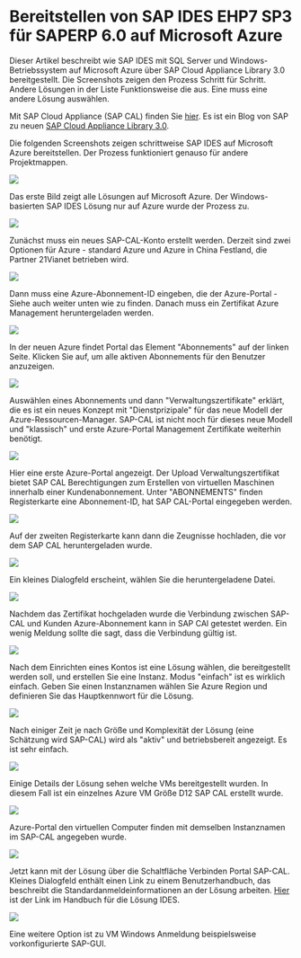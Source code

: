 <properties 
pageTitle="Bereitstellen von SAP IDES EHP7 SP3 für SAPERP 6.0 auf Microsoft Azure | Microsoft Azure" 
description="Bereitstellen von SAP IDES EHP7 SP3 für SAPERP 6.0 auf Microsoft Azure" 
services="virtual-machines-windows" 
documentationCenter="" 
authors="hermanndms" 
manager="timlt" 
editor="" 
tags="azure-resource-manager" 
keywords=""/> 
<tags 
ms.service="virtual-machines-windows" 
ms.devlang="na" 
ms.topic="article" 
ms.tgt_pltfrm="vm-windows" 
ms.workload="infrastructure-services" 
ms.date="09/16/2016" 
ms.author="hermannd"/> 


# <a name="deploying-sap-ides-ehp7-sp3-for-sap-erp-60-on-microsoft-azure"></a>Bereitstellen von SAP IDES EHP7 SP3 für SAPERP 6.0 auf Microsoft Azure 

Dieser Artikel beschreibt wie SAP IDES mit SQL Server und Windows-Betriebssystem auf Microsoft Azure über SAP Cloud Appliance Library 3.0 bereitgestellt. Die Screenshots zeigen den Prozess Schritt für Schritt. Andere Lösungen in der Liste Funktionsweise die aus. Eine muss eine andere Lösung auswählen.

Mit SAP Cloud Appliance (SAP CAL) finden Sie [hier](https://cal.sap.com/). Es ist ein Blog von SAP zu neuen [SAP Cloud Appliance Library 3.0](http://scn.sap.com/community/cloud-appliance-library/blog/2016/05/27/sap-cloud-appliance-library-30-came-with-a-new-user-experience). 


Die folgenden Screenshots zeigen schrittweise SAP IDES auf Microsoft Azure bereitstellen. Der Prozess funktioniert genauso für andere Projektmappen.


![](./media/virtual-machines-windows-sap-cal-ides-erp6-ehp7-sp3-sql/ides-pic1.jpg)

Das erste Bild zeigt alle Lösungen auf Microsoft Azure. Der Windows-basierten SAP IDES Lösung nur auf Azure wurde der Prozess zu.

![](./media/virtual-machines-windows-sap-cal-ides-erp6-ehp7-sp3-sql/ides-pic2.jpg)

Zunächst muss ein neues SAP-CAL-Konto erstellt werden. Derzeit sind zwei Optionen für Azure - standard Azure und Azure in China Festland, die Partner 21Vianet betrieben wird.

![](./media/virtual-machines-windows-sap-cal-ides-erp6-ehp7-sp3-sql/ides-pic3.jpg)

Dann muss eine Azure-Abonnement-ID eingeben, die der Azure-Portal - Siehe auch weiter unten wie zu finden. Danach muss ein Zertifikat Azure Management heruntergeladen werden.

![](./media/virtual-machines-windows-sap-cal-ides-erp6-ehp7-sp3-sql/ides-pic6.jpg)

In der neuen Azure findet Portal das Element "Abonnements" auf der linken Seite. Klicken Sie auf, um alle aktiven Abonnements für den Benutzer anzuzeigen.

![](./media/virtual-machines-windows-sap-cal-ides-erp6-ehp7-sp3-sql/ides-pic7.jpg)

Auswählen eines Abonnements und dann "Verwaltungszertifikate" erklärt, die es ist ein neues Konzept mit "Dienstprizipale" für das neue Modell der Azure-Ressourcen-Manager.
SAP-CAL ist nicht noch für dieses neue Modell und "klassisch" und erste Azure-Portal Management Zertifikate weiterhin benötigt.

![](./media/virtual-machines-windows-sap-cal-ides-erp6-ehp7-sp3-sql/ides-pic4.jpg)

Hier eine erste Azure-Portal angezeigt. Der Upload Verwaltungszertifikat bietet SAP CAL Berechtigungen zum Erstellen von virtuellen Maschinen innerhalb einer Kundenabonnement. Unter "ABONNEMENTS" finden Registerkarte eine Abonnement-ID, hat SAP CAL-Portal eingegeben werden.

![](./media/virtual-machines-windows-sap-cal-ides-erp6-ehp7-sp3-sql/ides-pic5.jpg)

Auf der zweiten Registerkarte kann dann die Zeugnisse hochladen, die vor dem SAP CAL heruntergeladen wurde.

![](./media/virtual-machines-windows-sap-cal-ides-erp6-ehp7-sp3-sql/ides-pic8.jpg)

Ein kleines Dialogfeld erscheint, wählen Sie die heruntergeladene Datei.

![](./media/virtual-machines-windows-sap-cal-ides-erp6-ehp7-sp3-sql/ides-pic9.jpg)

Nachdem das Zertifikat hochgeladen wurde die Verbindung zwischen SAP-CAL und Kunden Azure-Abonnement kann in SAP CAl getestet werden. Ein wenig Meldung sollte die sagt, dass die Verbindung gültig ist.

![](./media/virtual-machines-windows-sap-cal-ides-erp6-ehp7-sp3-sql/ides-pic10.jpg)

Nach dem Einrichten eines Kontos ist eine Lösung wählen, die bereitgestellt werden soll, und erstellen Sie eine Instanz.
Modus "einfach" ist es wirklich einfach. Geben Sie einen Instanznamen wählen Sie Azure Region und definieren Sie das Hauptkennwort für die Lösung.

![](./media/virtual-machines-windows-sap-cal-ides-erp6-ehp7-sp3-sql/ides-pic11.jpg)

Nach einiger Zeit je nach Größe und Komplexität der Lösung (eine Schätzung wird SAP-CAL) wird als "aktiv" und betriebsbereit angezeigt. Es ist sehr einfach.

![](./media/virtual-machines-windows-sap-cal-ides-erp6-ehp7-sp3-sql/ides-pic12.jpg)

Einige Details der Lösung sehen welche VMs bereitgestellt wurden. In diesem Fall ist ein einzelnes Azure VM Größe D12 SAP CAL erstellt wurde.

![](./media/virtual-machines-windows-sap-cal-ides-erp6-ehp7-sp3-sql/ides-pic13.jpg)

Azure-Portal den virtuellen Computer finden mit demselben Instanznamen im SAP-CAL angegeben wurde.

![](./media/virtual-machines-windows-sap-cal-ides-erp6-ehp7-sp3-sql/ides-pic14.jpg)

Jetzt kann mit der Lösung über die Schaltfläche Verbinden Portal SAP-CAL. Kleines Dialogfeld enthält einen Link zu einem Benutzerhandbuch, das beschreibt die Standardanmeldeinformationen an der Lösung arbeiten.
[Hier](https://caldocs.hana.ondemand.com/caldocs/help/Getting_Started_Guide_IDES607MSSQL.pdf) ist der Link im Handbuch für die Lösung IDES.

![](./media/virtual-machines-windows-sap-cal-ides-erp6-ehp7-sp3-sql/ides-pic15.jpg)

Eine weitere Option ist zu VM Windows Anmeldung beispielsweise vorkonfigurierte SAP-GUI.





